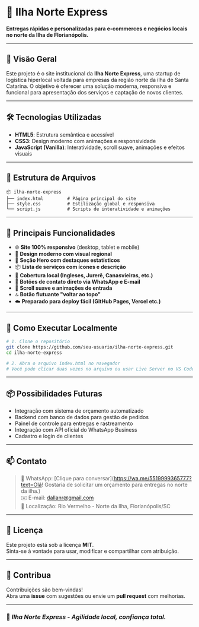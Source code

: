 # 🚚 Ilha Norte Express

**Entregas rápidas e personalizadas para e-commerces e negócios locais no norte da Ilha de Florianópolis.**

---

## 📌 Visão Geral

Este projeto é o site institucional da **Ilha Norte Express**, uma startup de logística hiperlocal voltada para empresas da região norte da ilha de Santa Catarina. O objetivo é oferecer uma solução moderna, responsiva e funcional para apresentação dos serviços e captação de novos clientes.

---

## 🛠️ Tecnologias Utilizadas

- **HTML5**: Estrutura semântica e acessível
- **CSS3**: Design moderno com animações e responsividade
- **JavaScript (Vanilla)**: Interatividade, scroll suave, animações e efeitos visuais

---

## 📁 Estrutura de Arquivos

```
📦 ilha-norte-express
├── index.html         # Página principal do site
├── style.css          # Estilização global e responsiva
└── script.js          # Scripts de interatividade e animações
```

---

## 🎯 Principais Funcionalidades

- 🌐 **Site 100% responsivo** (desktop, tablet e mobile)
- 🎨 **Design moderno com visual regional**
- 🚀 **Seção Hero com destaques estatísticos**
- 📦 **Lista de serviços com ícones e descrição**
- 📍 **Cobertura local (Ingleses, Jurerê, Canasvieiras, etc.)**
- 📱 **Botões de contato direto via WhatsApp e E-mail**
- 🧭 **Scroll suave e animações de entrada**
- 🔝 **Botão flutuante "voltar ao topo"**
- ☁️ **Preparado para deploy fácil (GitHub Pages, Vercel etc.)**

---

## 🧪 Como Executar Localmente

```bash
# 1. Clone o repositório
git clone https://github.com/seu-usuario/ilha-norte-express.git
cd ilha-norte-express

# 2. Abra o arquivo index.html no navegador
# Você pode clicar duas vezes no arquivo ou usar Live Server no VS Code
```

---

## 📦 Possibilidades Futuras

- Integração com sistema de orçamento automatizado
- Backend com banco de dados para gestão de pedidos
- Painel de controle para entregas e rastreamento
- Integração com API oficial do WhatsApp Business
- Cadastro e login de clientes

---

## 📫 Contato

> 📱 WhatsApp: [Clique para conversar](https://wa.me/5519999365777?text=Olá! Gostaria de solicitar um orçamento para entregas no norte da ilha.)  
> ✉️ E-mail: [dallanr@gmail.com](mailto:dallanr@gmail.com)  
> 📍 Localização: Rio Vermelho - Norte da Ilha, Florianópolis/SC

---

## 📝 Licença

Este projeto está sob a licença **MIT**.  
Sinta-se à vontade para usar, modificar e compartilhar com atribuição.

---

## 🙌 Contribua

Contribuições são bem-vindas!  
Abra uma **issue** com sugestões ou envie um **pull request** com melhorias.

---

### 🚀 _Ilha Norte Express - Agilidade local, confiança total._

